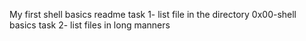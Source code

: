 My first shell basics readme
task 1- list file in the directory 0x00-shell basics
task 2- list files in long manners

